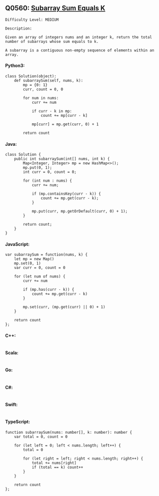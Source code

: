 ## Q0560: [Subarray Sum Equals K](https://leetcode.com/problems/subarray-sum-equals-k/)

```
Difficulty Level: MEDIUM
```

```
Description:

Given an array of integers nums and an integer k, return the total number of subarrays whose sum equals to k.

A subarray is a contiguous non-empty sequence of elements within an array.
```

#### Python3:

```
class Solution(object):
    def subarraySum(self, nums, k):
        mp = {0: 1}
        curr, count = 0, 0

        for num in nums:
            curr += num
            
            if curr - k in mp:
                count += mp[curr - k]

            mp[curr] = mp.get(curr, 0) + 1
            
        return count
```

#### Java:

```
class Solution {
    public int subarraySum(int[] nums, int k) {
        Map<Integer, Integer> mp = new HashMap<>();
        mp.put(0, 1);
        int curr = 0, count = 0;

        for (int num : nums) {
            curr += num;

            if (mp.containsKey(curr - k)) {
                count += mp.get(curr - k);
            }

            mp.put(curr, mp.getOrDefault(curr, 0) + 1);
        }

        return count;
    }
}
```

#### JavaScript:

```
var subarraySum = function(nums, k) {
    let mp = new Map()
    mp.set(0, 1)
    var curr = 0, count = 0

    for (let num of nums) {
        curr += num

        if (mp.has(curr - k)) {
            count += mp.get(curr - k)
        }

        mp.set(curr, (mp.get(curr) || 0) + 1)
    }

    return count
};
```

#### C++:

```

```

#### Scala:

```

```

#### Go:

```

```

#### C#:

```

```

#### Swift:

```

```

#### TypeScript:

```
function subarraySum(nums: number[], k: number): number {
    var total = 0, count = 0

    for (let left = 0; left < nums.length; left++) {
        total = 0

        for (let right = left; right < nums.length; right++) {
            total += nums[right]
            if (total == k) count++
        }
    }

    return count
};
```